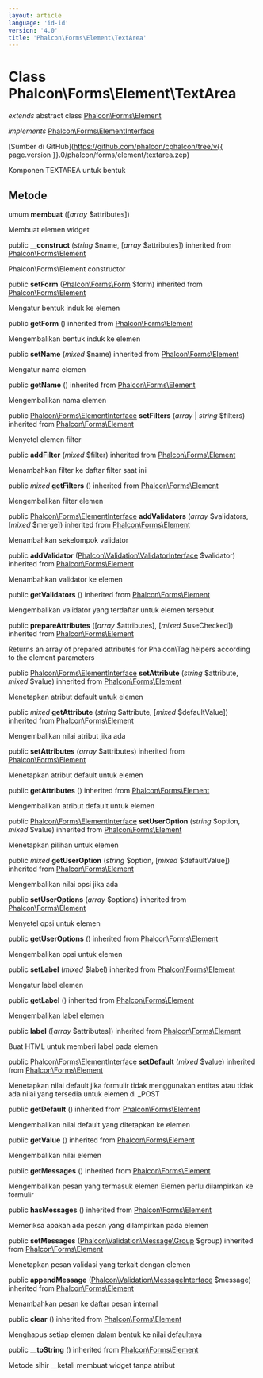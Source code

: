 ```yaml
---
layout: article
language: 'id-id'
version: '4.0'
title: 'Phalcon\Forms\Element\TextArea'
---
```

# Class **Phalcon\Forms\Element\TextArea**

*extends* abstract class [Phalcon\Forms\Element](Phalcon_Forms_Element)

*implements* [Phalcon\Forms\ElementInterface](Phalcon_Forms_ElementInterface)

[Sumber di GitHub](https://github.com/phalcon/cphalcon/tree/v{{ page.version }}.0/phalcon/forms/element/textarea.zep)

Komponen TEXTAREA untuk bentuk

## Metode

umum **membuat** ([*array* $attributes])

Membuat elemen widget

public **__construct** (*string* $name, [*array* $attributes]) inherited from [Phalcon\Forms\Element](Phalcon_Forms_Element)

Phalcon\Forms\Element constructor

public **setForm** ([Phalcon\Forms\Form](Phalcon_Forms_Form) $form) inherited from [Phalcon\Forms\Element](Phalcon_Forms_Element)

Mengatur bentuk induk ke elemen

public **getForm** () inherited from [Phalcon\Forms\Element](Phalcon_Forms_Element)

Mengembalikan bentuk induk ke elemen

public **setName** (*mixed* $name) inherited from [Phalcon\Forms\Element](Phalcon_Forms_Element)

Mengatur nama elemen

public **getName** () inherited from [Phalcon\Forms\Element](Phalcon_Forms_Element)

Mengembalikan nama elemen

public [Phalcon\Forms\ElementInterface](Phalcon_Forms_ElementInterface) **setFilters** (*array* | *string* $filters) inherited from [Phalcon\Forms\Element](Phalcon_Forms_Element)

Menyetel elemen filter

public **addFilter** (*mixed* $filter) inherited from [Phalcon\Forms\Element](Phalcon_Forms_Element)

Menambahkan filter ke daftar filter saat ini

public *mixed* **getFilters** () inherited from [Phalcon\Forms\Element](Phalcon_Forms_Element)

Mengembalikan filter elemen

public [Phalcon\Forms\ElementInterface](Phalcon_Forms_ElementInterface) **addValidators** (*array* $validators, [*mixed* $merge]) inherited from [Phalcon\Forms\Element](Phalcon_Forms_Element)

Menambahkan sekelompok validator

public **addValidator** ([Phalcon\Validation\ValidatorInterface](Phalcon_Validation_ValidatorInterface) $validator) inherited from [Phalcon\Forms\Element](Phalcon_Forms_Element)

Menambahkan validator ke elemen

public **getValidators** () inherited from [Phalcon\Forms\Element](Phalcon_Forms_Element)

Mengembalikan validator yang terdaftar untuk elemen tersebut

public **prepareAttributes** ([*array* $attributes], [*mixed* $useChecked]) inherited from [Phalcon\Forms\Element](Phalcon_Forms_Element)

Returns an array of prepared attributes for Phalcon\Tag helpers according to the element parameters

public [Phalcon\Forms\ElementInterface](Phalcon_Forms_ElementInterface) **setAttribute** (*string* $attribute, *mixed* $value) inherited from [Phalcon\Forms\Element](Phalcon_Forms_Element)

Menetapkan atribut default untuk elemen

public *mixed* **getAttribute** (*string* $attribute, [*mixed* $defaultValue]) inherited from [Phalcon\Forms\Element](Phalcon_Forms_Element)

Mengembalikan nilai atribut jika ada

public **setAttributes** (*array* $attributes) inherited from [Phalcon\Forms\Element](Phalcon_Forms_Element)

Menetapkan atribut default untuk elemen

public **getAttributes** () inherited from [Phalcon\Forms\Element](Phalcon_Forms_Element)

Mengembalikan atribut default untuk elemen

public [Phalcon\Forms\ElementInterface](Phalcon_Forms_ElementInterface) **setUserOption** (*string* $option, *mixed* $value) inherited from [Phalcon\Forms\Element](Phalcon_Forms_Element)

Menetapkan pilihan untuk elemen

public *mixed* **getUserOption** (*string* $option, [*mixed* $defaultValue]) inherited from [Phalcon\Forms\Element](Phalcon_Forms_Element)

Mengembalikan nilai opsi jika ada

public **setUserOptions** (*array* $options) inherited from [Phalcon\Forms\Element](Phalcon_Forms_Element)

Menyetel opsi untuk elemen

public **getUserOptions** () inherited from [Phalcon\Forms\Element](Phalcon_Forms_Element)

Mengembalikan opsi untuk elemen

public **setLabel** (*mixed* $label) inherited from [Phalcon\Forms\Element](Phalcon_Forms_Element)

Mengatur label elemen

public **getLabel** () inherited from [Phalcon\Forms\Element](Phalcon_Forms_Element)

Mengembalikan label elemen

public **label** ([*array* $attributes]) inherited from [Phalcon\Forms\Element](Phalcon_Forms_Element)

Buat HTML untuk memberi label pada elemen

public [Phalcon\Forms\ElementInterface](Phalcon_Forms_ElementInterface) **setDefault** (*mixed* $value) inherited from [Phalcon\Forms\Element](Phalcon_Forms_Element)

Menetapkan nilai default jika formulir tidak menggunakan entitas atau tidak ada nilai yang tersedia untuk elemen di _POST

public **getDefault** () inherited from [Phalcon\Forms\Element](Phalcon_Forms_Element)

Mengembalikan nilai default yang ditetapkan ke elemen

public **getValue** () inherited from [Phalcon\Forms\Element](Phalcon_Forms_Element)

Mengembalikan nilai elemen

public **getMessages** () inherited from [Phalcon\Forms\Element](Phalcon_Forms_Element)

Mengembalikan pesan yang termasuk elemen Elemen perlu dilampirkan ke formulir

public **hasMessages** () inherited from [Phalcon\Forms\Element](Phalcon_Forms_Element)

Memeriksa apakah ada pesan yang dilampirkan pada elemen

public **setMessages** ([Phalcon\Validation\Message\Group](Phalcon_Validation_Message_Group) $group) inherited from [Phalcon\Forms\Element](Phalcon_Forms_Element)

Menetapkan pesan validasi yang terkait dengan elemen

public **appendMessage** ([Phalcon\Validation\MessageInterface](Phalcon_Validation_MessageInterface) $message) inherited from [Phalcon\Forms\Element](Phalcon_Forms_Element)

Menambahkan pesan ke daftar pesan internal

public **clear** () inherited from [Phalcon\Forms\Element](Phalcon_Forms_Element)

Menghapus setiap elemen dalam bentuk ke nilai defaultnya

public **__toString** () inherited from [Phalcon\Forms\Element](Phalcon_Forms_Element)

Metode sihir __ketali membuat widget tanpa atribut